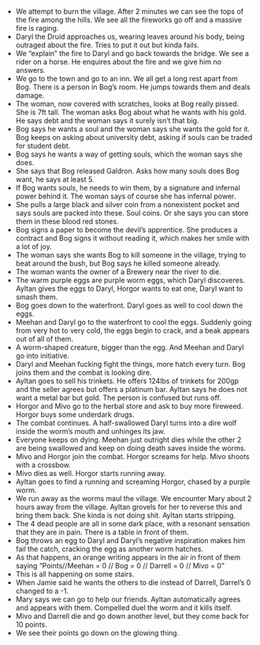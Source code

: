 - We attempt to burn the village. After 2 minutes we can see the tops of the fire among the hills. We see all the fireworks go off and a massive fire is raging. 
- Daryl the Druid approaches us, wearing leaves around his body, being outraged about the fire. Tries to put it out but kinda fails. 
- We “explain” the fire to Daryl and go back towards the bridge. We see a rider on a horse. He enquires about the fire and we give him no answers. 
- We go to the town and go to an inn. We all get a long rest apart from Bog. There is a person in Bog’s room. He jumps towards them and deals damage.
- The woman, now covered with scratches, looks at Bog really pissed. She is 7ft tall. The woman asks Bog about what he wants with his gold. He says debt and the woman says it surely isn’t that big. 
- Bog says he wants a soul and the woman says she wants the gold for it. Bog keeps on asking about university debt, asking if souls can be traded for student debt. 
- Bog says he wants a way of getting souls, which the woman says she does. 
- She says that Bog released Galdron. Asks how many souls does Bog want, he says at least 5.
- If Bog wants souls, he needs to win them, by a signature and infernal power behind it. The woman says of course she has infernal power. 
- She pulls a large black and silver coin from a nonexistent pocket and says souls are packed into these. Soul coins. Or she says you can store them in these blood red stones. 
- Bog signs a paper to become the devil’s apprentice. She produces a contract and Bog signs it without reading it, which makes her smile with a lot of joy. 
- The woman says she wants Bog to kill someone in the village, trying to beat around the bush, but Bog says he killed someone already. 
- The woman wants the owner of a Brewery near the river to die. 
- The warm purple eggs are purple worm eggs, which Daryl discoveres. Ayltan gives the eggs to Daryl, Horgor wants to eat one, Daryl want to smash them. 
- Bog goes down to the waterfront. Daryl goes as well to cool down the eggs. 
- Meehan and Daryl go to the waterfront to cool the eggs. Suddenly going from very hot to very cold, the eggs begin to crack, and a beak appears out of all of them.
- A worm-shaped creature, bigger than the egg. And Meehan and Daryl go into initiative. 
- Daryl and Meehan fucking fight the things, more hatch every turn. Bog joins them and the combat is looking dire. 
- Ayltan goes to sell his trinkets. He offers 124lbs of trinkets for 200gp and the seller agrees but offers a platinum bar. Ayltan says he does not want a metal bar but gold. The person is confused but runs off.
- Horgor and Mivo go to the herbal store and ask to buy more fireweed. Horgor buys some underdark drugs. 
- The combat continues. A half-swallowed Daryl turns into a dire wolf inside the worm’s mouth and unhinges its jaw. 
- Everyone keeps on dying. Meehan just outright dies while the other 2 are being swallowed and keep on doing death saves inside the worms.
- Mivo and Horgor join the combat. Horgor screams for help. Mivo shoots with a crossbow. 
- Mivo dies as well. Horgor starts running away.
- Ayltan goes to find a running and screaming Horgor, chased by a purple worm. 
- We run away as the worms maul the village. We encounter Mary about 2 hours away from the village. Ayltan grovels for her to reverse this and bring them back. She kinda is not doing shit. Ayltan starts stripping. 
- The 4 dead people are all in some dark place, with a resonant sensation that they are in pain. There is a table in front of them. 
- Bog throws an egg to Daryl and Daryl’s negative inspiration makes him fail the catch, cracking the egg as another worm hatches.
- As that happens, an orange writing appears in the air in front of them saying “Points//Meehan = 0 // Bog = 0 // Darrell = 0 // Mivo = 0” 
- This is all happening on some stairs. 
- When Jamie said he wants the others to die instead of Darrell, Darrel’s 0 changed to a -1. 
- Mary says we can go to help our friends. Ayltan automatically agrees and appears with them. Compelled duel the worm and it kills itself. 
- Mivo and Darrell die and go down another level, but they come back for 10 points. 
- We see their points go down on the glowing thing. 